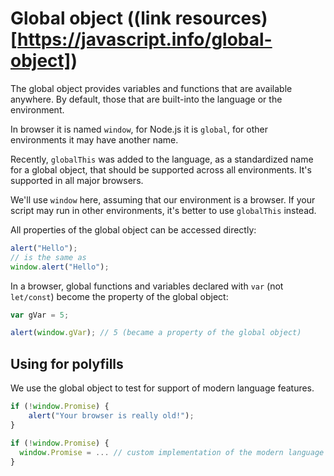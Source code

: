 # **Global object** ((link resources)[https://javascript.info/global-object])

The global object provides variables and functions that are available anywhere. By default, those that are built-into the language or the environment.

In browser it is named <code>window</code>, for Node.js it is <code>global</code>, for other environments it may have another name.

Recently, <code>globalThis</code> was added to the language, as a standardized name for a global object, that should be supported across all environments. It's supported in all major browsers.

We'll use <code>window</code> here, assuming that our environment is a browser. If your script may run in other environments, it's better to use <code>globalThis</code> instead.

All properties of the global object can be accessed directly:

```javascript
alert("Hello");
// is the same as
window.alert("Hello");
```

In a browser, global functions and variables declared with <code>var</code> (not <code>let/const</code>) become the property of the global object:

```javascript
var gVar = 5;

alert(window.gVar); // 5 (became a property of the global object)
```

## **Using for polyfills**

We use the global object to test for support of modern language features.

```javascript
if (!window.Promise) {
	alert("Your browser is really old!");
}

if (!window.Promise) {
  window.Promise = ... // custom implementation of the modern language feature
}
```
